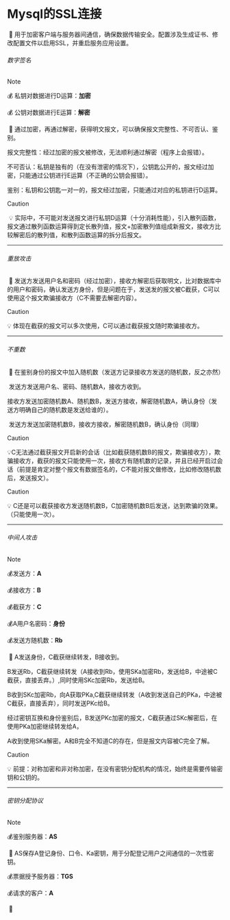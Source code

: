 # Mysql的SSL连接

​	👀 用于加密客户端与服务器间通信，确保数据传输安全。配置涉及生成证书、修改配置文件以启用SSL，并重启服务应用设置。







###### 数字签名

> [!NOTE]
>
> 💰 私钥对数据进行D运算：**加密**
>
> 💰 公钥对数据进行E运算：**解密**

​	👀 通过加密，再通过解密，获得明文报文，可以确保报文完整性、不可否认、鉴别。

​	报文完整性：经过加密的报文被修改，无法顺利通过解密（程序上会报错）。

​	不可否认：私钥是独有的（在没有泄密的情况下），公钥匙公开的，报文经过加密，只能通过公钥进行E运算（不正确的公钥会报错）。

​	鉴别：私钥和公钥匙一对一的，报文经过加密，只能通过对应的私钥进行D运算。

> [!CAUTION]
>
> ​	💡 实际中，不可能对发送报文进行私钥D运算（十分消耗性能），引入散列函数，报文通过散列函数运算得到定长散列值，报文+加密散列值组成新报文，接收方比较解密后的散列值，和散列函数运算的拆分后报文。

---

###### 重放攻击

​	👀 发送方发送用户名和密码（经过加密），接收方解密后获取明文，比对数据库中的用户和密码，确认发送方身份，但是问题在于，发送发的报文被C截获，C可以使用这个报文欺骗接收方（C不需要去解密内容）。

> [!CAUTION]
>
> 💡 体现在截获的报文可以多次使用，C可以通过截获报文随时欺骗接收方。

---

###### 不重数

​	👀 在鉴别身份的报文中加入随机数（发送方记录接收方发送的随机数，反之亦然）

​	 发送方发送用户名、密码、随机数A，接收方收到。

​	 接收方发送加密随机数A、随机数B，发送方接收，解密随机数A，确认身份（发送方明确自己的随机数是发送给谁的）。

​	 发送方发送加密随机数B，接收方接收，解密随机数B，确认身份（同理）

> [!CAUTION]
>
> 💡C无法通过截获报文开启新的会话（比如截获随机数B的报文，欺骗接收方），欺骗接收方，截获的报文只能使用一次，接收方有随机数的记录，并且已经开启过会话（前提是肯定对整个报文有数据签名的，C不能对报文做修改，比如修改随机数后，发送报文）。

> [!CAUTION]
>
> 💡 C还是可以截获接收方发送随机数B，C加密随机数B后发送，达到欺骗的效果。（只能使用一次）。

---

###### 中间人攻击

> [!NOTE]
>
> 💰发送方：**A** 
>
> 💰接收方：**B** 
>
> 💰截获方：**C** 
>
> 💰A用户名密码：**身份**
>
> 💰发送方随机数：**Rb**

​	👀 A发送身份，C截获继续转发，B接收到。

​	     B发送Rb，C截获继续转发（A接收到Rb，使用SKa加密Rb，发送给B，中途被C截获，直接丢弃。）,同时使用SKc加密Rb，发送给B。

​	   B收到SKc加密Rb，向A获取PKa,C截获继续转发（A收到发送自己的PKa，中途被C截获，直接丢弃），同时发送PKc给B。

​	经过密钥互换和身份鉴别后，B发送PKc加密的报文，C截获通过SKc解密后，在使用PKa加密继续转发给A，

A收到使用SKa解密。A和B完全不知道C的存在，但是报文内容被C完全了解。

> [!CAUTION]
>
> 💡 前提：对称加密和非对称加密，在没有密钥分配机构的情况，始终是需要传输密钥和公钥的。

---

###### 密钥分配协议

> [!NOTE]
>
> 💰鉴别服务器：**AS** 
>
> ​	👀  AS保存A登记身份、口令、Ka密钥，用于分配登记用户之间通信的一次性密钥。
>
> 💰票据授予服务器：**TGS**
>
> 💰请求的客户：**A**

​	👀





